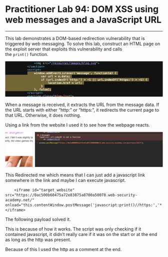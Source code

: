# Practitioner Lab 94: DOM XSS using web messages and a JavaScript URL

---

This lab demonstrates a DOM-based redirection vulnerability that is triggered by web messaging. To solve this lab, construct an HTML page on the exploit server that exploits this vulnerability and calls the `print()` function.

![Untitled](Practitioner%20Lab%2094%20DOM%20XSS%20using%20web%20messages%20and%20c7f7faac09ea40faadcb1662c6c85cd0/Untitled.png)

When a message is received, it extracts the URL from the message data. If the URL starts with either “http:” or “https:”, it redirects the current page to that URL. Otherwise, it does nothing.

Using a link from the website I used it to see how the webpage reacts.

![Untitled](Practitioner%20Lab%2094%20DOM%20XSS%20using%20web%20messages%20and%20c7f7faac09ea40faadcb1662c6c85cd0/Untitled%201.png)

This Redirected me which means that I can just add a javascript link somewhere in the link and maybe I can execute javascript.

```
	<iframe id="target_website"  src="https://0ac500b60475a72e83875a8700a50078.web-security-academy.net/" onload="this.contentWindow.postMessage('javascript:print()//https:','*')"></iframe>
```

The following payload solved it. 

This is because of how it works. The script was only checking if it contained javascript, it didn’t really care if it was on the start or at the end as long as the http was present. 

Because of this I used the http as a comment at the end.
